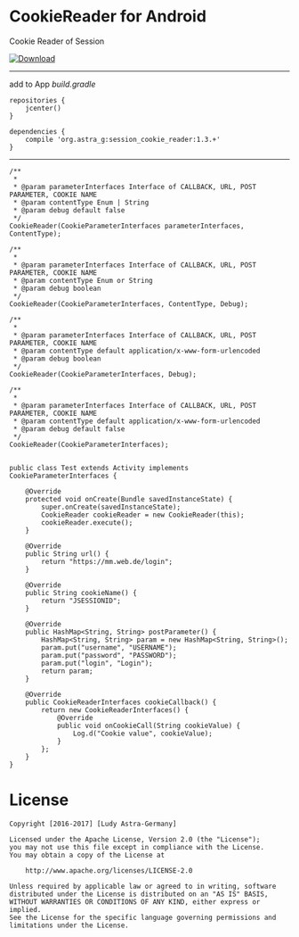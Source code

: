 # CookieReader for Android

Cookie Reader of Session

[![Download](https://api.bintray.com/packages/ludy87/maven/SessionCookieReader/images/download.svg)](https://bintray.com/ludy87/maven/SessionCookieReader/_latestVersion)



-----
add to App *build.gradle*

    repositories {
        jcenter()
    }

    dependencies {
        compile 'org.astra_g:session_cookie_reader:1.3.+'
    }

-----


    /**
     *
     * @param parameterInterfaces Interface of CALLBACK, URL, POST PARAMETER, COOKIE NAME
     * @param contentType Enum | String
     * @param debug default false
     */
    CookieReader(CookieParameterInterfaces parameterInterfaces, ContentType);

    /**
     *
     * @param parameterInterfaces Interface of CALLBACK, URL, POST PARAMETER, COOKIE NAME
     * @param contentType Enum or String
     * @param debug boolean
     */
    CookieReader(CookieParameterInterfaces, ContentType, Debug);

    /**
     *
     * @param parameterInterfaces Interface of CALLBACK, URL, POST PARAMETER, COOKIE NAME
     * @param contentType default application/x-www-form-urlencoded
     * @param debug boolean
     */
    CookieReader(CookieParameterInterfaces, Debug);

    /**
     *
     * @param parameterInterfaces Interface of CALLBACK, URL, POST PARAMETER, COOKIE NAME
     * @param contentType default application/x-www-form-urlencoded
     * @param debug default false
     */
    CookieReader(CookieParameterInterfaces);


    public class Test extends Activity implements CookieParameterInterfaces {

        @Override
        protected void onCreate(Bundle savedInstanceState) {
            super.onCreate(savedInstanceState);
            CookieReader cookieReader = new CookieReader(this);
            cookieReader.execute();
        }

        @Override
        public String url() {
            return "https://mm.web.de/login";
        }

        @Override
        public String cookieName() {
            return "JSESSIONID";
        }

        @Override
        public HashMap<String, String> postParameter() {
            HashMap<String, String> param = new HashMap<String, String>();
            param.put("username", "USERNAME");
            param.put("password", "PASSWORD");
            param.put("login", "Login");
            return param;
        }

        @Override
        public CookieReaderInterfaces cookieCallback() {
            return new CookieReaderInterfaces() {
                @Override
                public void onCookieCall(String cookieValue) {
                    Log.d("Cookie value", cookieValue);
                }
            };
        }
    }

License
====================

    Copyright [2016-2017] [Ludy Astra-Germany]

    Licensed under the Apache License, Version 2.0 (the "License");
    you may not use this file except in compliance with the License.
    You may obtain a copy of the License at

        http://www.apache.org/licenses/LICENSE-2.0

    Unless required by applicable law or agreed to in writing, software
    distributed under the License is distributed on an "AS IS" BASIS,
    WITHOUT WARRANTIES OR CONDITIONS OF ANY KIND, either express or implied.
    See the License for the specific language governing permissions and
    limitations under the License.